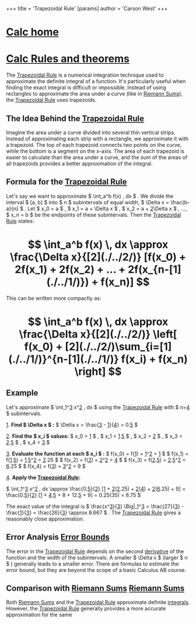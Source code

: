 +++
 title = 'Trapezoidal Rule'
[params]
	author = 'Carson West'
+++
# [Calc home](./../calc-home/)
# [Calc Rules and theorems](./../calc-rules-and-theorems/)
The [Trapezoidal Rule](./../trapezoidal-rule/) is a numerical integration technique used to approximate the definite integral of a function.  It's particularly useful when finding the exact integral is difficult or impossible.  Instead of using rectangles to approximate the area under a curve (like in [Riemann Sums](./../riemann-sums/)), the [Trapezoidal Rule](./../trapezoidal-rule/) uses trapezoids.

## The Idea Behind the [Trapezoidal Rule](./../trapezoidal-rule/) 
Imagine the area under a curve divided into several thin vertical strips. Instead of approximating each strip with a rectangle, we approximate it with a trapezoid.  The top of each trapezoid connects two points on the curve, while the bottom is a segment on the x-axis. The area of each trapezoid is easier to calculate than the area under a curve, and the sum of the areas of all trapezoids provides a better approximation of the integral.

## Formula for the [Trapezoidal Rule](./../trapezoidal-rule/) 
Let's say we want to approximate  $ \int_a^b f(x) \, dx $ . We divide the interval  $ [a, b] $  into  $ n $  subintervals of equal width,  $ \Delta x = \frac{b-a}{n} $ . Let  $ x_0 = a $ ,  $ x_1 = a + \Delta x $ ,  $ x_2 = a + [2](./../2/)\Delta x $ , ...,  $ x_n = b $  be the endpoints of these subintervals.  Then the [Trapezoidal Rule](./../trapezoidal-rule/) states:

#  $$ \int_a^b f(x) \, dx \approx \frac{\Delta x}{[2](./../2/)} [f(x_0) + 2f(x_1) + 2f(x_2) + ... + 2f(x_{n-[1](./../1/)}) + f(x_n)] $$  
This can be written more compactly as:
#  $$ \int_a^b f(x) \, dx \approx \frac{\Delta x}{[2](./../2/)} \left[ f(x_0) + [2](./../2/)\sum_{i=[1](./../1/)}^{n-[1](./../1/)} f(x_i) + f(x_n) \right] $$  
## Example

Let's approximate  $ \int_1^[3](./../3/) x^[2](./../2/) \, dx $  using the [Trapezoidal Rule](./../trapezoidal-rule/) with  $ n=[4](./../4/) $  subintervals.

[1](./../1/). **Find  $ \Delta x $ :**  $ \Delta x = \frac{[3](./../3/) - [1](./../1/)}{[4](./../4/)} = 0.[5](./../5/) $ 

[2](./../2/). **Find the  $ x_i $  values:**  $ x_0 = [1](./../1/) $ ,  $ x_1 = [1](./../1/).[5](./../5/) $ ,  $ x_2 = [2](./../2/) $ ,  $ x_3 = [2](./../2/).[5](./../5/) $ ,  $ x_4 = [3](./../3/) $ 

[3](./../3/). **Evaluate the function at each  $ x_i $ :**
    $ f(x_0) = f([1](./../1/)) = [1](./../1/)^[2](./../2/) = [1](./../1/) $ 
    $ f(x_1) = f([1](./../1/).[5](./../5/)) = [1](./../1/).[5](./../5/)^[2](./../2/) = [2](./../2/).25 $ 
    $ f(x_2) = f([2](./../2/)) = [2](./../2/)^[2](./../2/) = [4](./../4/) $ 
    $ f(x_3) = f([2](./../2/).[5](./../5/)) = [2](./../2/).[5](./../5/)^[2](./../2/) = [6](./../6/).25 $ 
    $ f(x_4) = f([3](./../3/)) = [3](./../3/)^[2](./../2/) = 9 $ 

[4](./../4/). **Apply the [Trapezoidal Rule](./../trapezoidal-rule/):**

 $ \int_1^[3](./../3/) x^[2](./../2/) \, dx \approx \frac{0.[5](./../5/)}{[2](./../2/)} [[1](./../1/) + [2](./../2/)([2](./../2/).25) + [2](./../2/)([4](./../4/)) + [2](./../2/)([6](./../6/).25) + 9] = \frac{0.[5](./../5/)}{[2](./../2/)} [[1](./../1/) + [4](./../4/).[5](./../5/) + 8 + 12.[5](./../5/) + 9] = 0.25(35) = 8.75 $ 

The exact value of the integral is  $ \frac{x^[3](./../3/)}{[3](./../3/)} \Big|_1^[3](./../3/) = \frac{27}{[3](./../3/)} - \frac{[1](./../1/)}{[3](./../3/)} = \frac{26}{[3](./../3/)} \approx 8.667 $ .  The [Trapezoidal Rule](./../trapezoidal-rule/) gives a reasonably close approximation.


## Error Analysis [Error Bounds](./../error-bounds/)

The error in the [Trapezoidal Rule](./../trapezoidal-rule/) depends on the second [derivative](./../derivative/) of the function and the width of the subintervals. A smaller  $ \Delta x $  (larger  $ n $ ) generally leads to a smaller error.  There are formulas to estimate the error bound, but they are beyond the scope of a basic Calculus AB course.

## Comparison with [Riemann Sums](./../riemann-sums/) [Riemann Sums](./../riemann-sums/)

Both [Riemann Sums](./../riemann-sums/) and the [Trapezoidal Rule](./../trapezoidal-rule/) approximate definite [integrals](./../integrals/). However, the [Trapezoidal Rule](./../trapezoidal-rule/) generally provides a more accurate approximation for the same